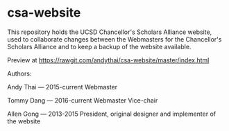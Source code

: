 # csa-website
This repository holds the UCSD Chancellor's Scholars Alliance website, used to collaborate changes between the Webmasters for the Chancellor's Scholars Alliance and to keep a backup of the website available. 


Preview at https://rawgit.com/andythai/csa-website/master/index.html


Authors:

Andy Thai — 2015-current Webmaster

Tommy Dang — 2016-current Webmaster Vice-chair

Allen Gong — 2013-2015 President, original designer and implementer of the website
